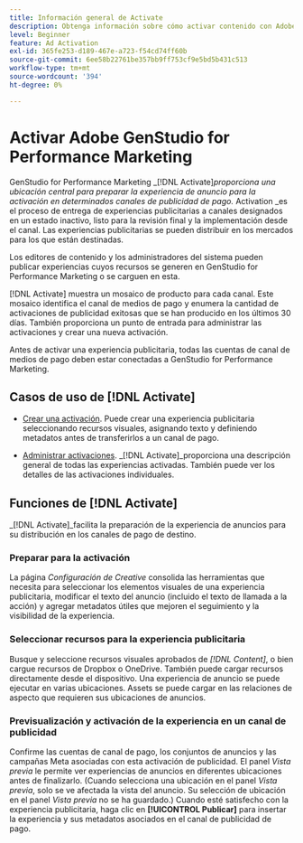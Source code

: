 ```yaml
---
title: Información general de Activate
description: Obtenga información sobre cómo activar contenido con Adobe Experience Cloud y aplicaciones de terceros.
level: Beginner
feature: Ad Activation
exl-id: 365fe253-d189-467e-a723-f54cd74ff60b
source-git-commit: 6ee58b22761be357bb9ff753cf9e5bd5b431c513
workflow-type: tm+mt
source-wordcount: '394'
ht-degree: 0%

---
```


# Activar Adobe GenStudio for Performance Marketing

GenStudio for Performance Marketing _[!DNL Activate]_proporciona una ubicación central para preparar la experiencia de anuncio para la activación en determinados canales de publicidad de pago._ Activation _es el proceso de entrega de experiencias publicitarias a canales designados en un estado inactivo, listo para la revisión final y la implementación desde el canal. Las experiencias publicitarias se pueden distribuir en los mercados para los que están destinadas.

Los editores de contenido y los administradores del sistema pueden publicar experiencias cuyos recursos se generen en GenStudio for Performance Marketing o se carguen en esta.

[!DNL Activate] muestra un mosaico de producto para cada canal. Este mosaico identifica el canal de medios de pago y enumera la cantidad de activaciones de publicidad exitosas que se han producido en los últimos 30 días. También proporciona un punto de entrada para administrar las activaciones y crear una nueva activación.

Antes de activar una experiencia publicitaria, todas las cuentas de canal de medios de pago deben estar conectadas a GenStudio for Performance Marketing.

## Casos de uso de [!DNL Activate]

* [Crear una activación](create-activation.md). Puede crear una experiencia publicitaria seleccionando recursos visuales, asignando texto y definiendo metadatos antes de transferirlos a un canal de pago.

* [Administrar activaciones](manage-activations.md). _[!DNL Activate]_proporciona una descripción general de todas las experiencias activadas. También puede ver los detalles de las activaciones individuales.

## Funciones de [!DNL Activate]

_[!DNL Activate]_facilita la preparación de la experiencia de anuncios para su distribución en los canales de pago de destino.

### Preparar para la activación

La página _Configuración de Creative_ consolida las herramientas que necesita para seleccionar los elementos visuales de una experiencia publicitaria, modificar el texto del anuncio (incluido el texto de llamada a la acción) y agregar metadatos útiles que mejoren el seguimiento y la visibilidad de la experiencia.

### Seleccionar recursos para la experiencia publicitaria

Busque y seleccione recursos visuales aprobados de _[!DNL Content]_, o bien cargue recursos de Dropbox o OneDrive. También puede cargar recursos directamente desde el dispositivo. Una experiencia de anuncio se puede ejecutar en varias ubicaciones. Assets se puede cargar en las relaciones de aspecto que requieren sus ubicaciones de anuncios.

### Previsualización y activación de la experiencia en un canal de publicidad

Confirme las cuentas de canal de pago, los conjuntos de anuncios y las campañas Meta asociadas con esta activación de publicidad. El panel _Vista previa_ le permite ver experiencias de anuncios en diferentes ubicaciones antes de finalizarlo. (Cuando selecciona una ubicación en el panel _Vista previa_, solo se ve afectada la vista del anuncio. Su selección de ubicación en el panel _Vista previa_ no se ha guardado.) Cuando esté satisfecho con la experiencia publicitaria, haga clic en **[!UICONTROL Publicar]** para insertar la experiencia y sus metadatos asociados en el canal de publicidad de pago.
